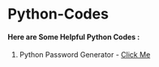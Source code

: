 # Python-Codes
#### Here are Some Helpful Python Codes :


1. Python Password Generator - [Click Me](https://github.com/AmmError/Python-Codes/blob/main/PassGen/main.py)
